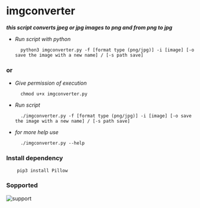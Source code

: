 # imgconverter

***this script converts jpeg or jpg images to png and from png to jpg***

- *Run script with python*

        python3 imgconverter.py -f [format type (png/jpg)] -i [image] [-o save the image with a new name] / [-s path save]

### or

- *Give permission of execution*

        chmod u+x imgconverter.py

- *Run script*

        ./imgconverter.py -f [format type (png/jpg)] -i [image] [-o save the image with a new name] / [-s path save]

- *for more help use*

        ./imgconverter.py --help

### Install dependency

        pip3 install Pillow

### Sopported
![support](https://shields.io/badge/Supported%20on-Debian%20Based%20System%20and%20Termux-blue.svg?style=plastic)

